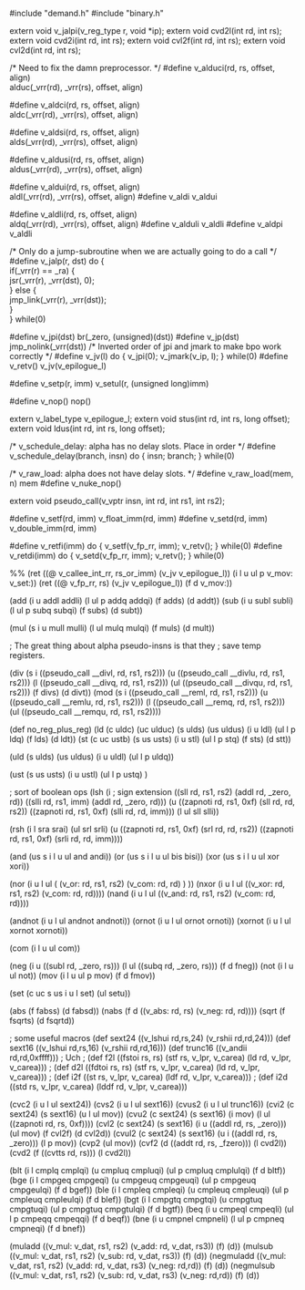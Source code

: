 #include "demand.h"
#include "binary.h"

extern void v_jalpi(v_reg_type r, void *ip);
extern void cvd2l(int rd, int rs);
extern void cvd2i(int rd, int rs);
extern void cvl2f(int rd, int rs);
extern void cvl2d(int rd, int rs);

/* Need to fix the damn preprocessor. */
#define v_alduci(rd, rs, offset, align)	\
	alduc(_vrr(rd), _vrr(rs), offset, align)

#define v_aldci(rd, rs, offset, align)	\
	aldc(_vrr(rd), _vrr(rs), offset, align)

#define v_aldsi(rd, rs, offset, align)	\
	alds(_vrr(rd), _vrr(rs), offset, align)

#define v_aldusi(rd, rs, offset, align)	\
	aldus(_vrr(rd), _vrr(rs), offset, align)

#define v_aldui(rd, rs, offset, align)	\
	aldl(_vrr(rd), _vrr(rs), offset, align)
#define v_aldi	v_aldui

#define v_aldli(rd, rs, offset, align)	\
	aldq(_vrr(rd), _vrr(rs), offset, align)
#define v_alduli	v_aldli
#define v_aldpi	v_aldli

/* Only do a jump-subroutine when we are actually going to do a call */
#define v_jalp(r, dst) do {				\
	if(_vrr(r) == _ra) {				\
	     jsr(_vrr(r), _vrr(dst), 0);		\
	} else {					\
		jmp_link(_vrr(r), _vrr(dst)); 		\
	}						\
} while(0)

#define v_jpi(dst)       br(_zero, (unsigned)(dst))
#define v_jp(dst)        jmp_nolink(_vrr(dst))
/* Inverted order of jpi and jmark to make bpo work correctly */
#define v_jv(l)		do { v_jpi(0); v_jmark(v_ip, l); } while(0)
#define v_retv() 	v_jv(v_epilogue_l)

#define v_setp(r, imm)	v_setul(r, (unsigned long)imm)

#define v_nop() nop()

extern v_label_type v_epilogue_l;
extern void stus(int rd, int rs, long offset);
extern void ldus(int rd, int rs, long offset);

/* v_schedule_delay: alpha has no delay slots.  Place in order */
#define v_schedule_delay(branch, insn) do {  insn; branch; } while(0)

/* v_raw_load: alpha does not have delay slots. */
#define v_raw_load(mem, n) mem
#define v_nuke_nop()

extern void pseudo_call(v_vptr insn, int rd, int rs1, int rs2);

#define v_setf(rd, imm) v_float_imm(rd, imm)
#define v_setd(rd, imm) v_double_imm(rd, imm)

#define v_retfi(imm) do { v_setf(v_fp_rr, imm); v_retv(); } while(0)
#define v_retdi(imm) do { v_setd(v_fp_rr, imm); v_retv(); } while(0)

%%
(ret ((@ v_callee_int_rr, rs_or_imm) (v_jv v_epilogue_l)) (i l u ul p  v_mov: v_set:))
(ret ((@ v_fp_rr, rs) (v_jv v_epilogue_l)) (f d v_mov:))

(add (i u addl addli) (l ul p addq addqi) (f adds) (d addt))
(sub (i u subl subli) (l ul p subq subqi) (f subs) (d subt))

(mul (s i u mull mulli) (l ul mulq mulqi) (f muls) (d mult))

; The great thing about alpha pseudo-insns is that they 
; save temp registers.

(div (s i ((pseudo_call __divl, rd, rs1, rs2)))
	(u ((pseudo_call __divlu, rd, rs1, rs2)))
	(l ((pseudo_call __divq, rd, rs1, rs2)))
	(ul ((pseudo_call __divqu, rd, rs1, rs2)))
	(f divs) (d divt))
(mod (s i ((pseudo_call __reml, rd, rs1, rs2)))
	(u ((pseudo_call __remlu, rd, rs1, rs2)))
	(l ((pseudo_call __remq, rd, rs1, rs2)))
	(ul ((pseudo_call __remqu, rd, rs1, rs2))))

(def no_reg_plus_reg)
(ld (c uldc) (uc ulduc) (s ulds) (us uldus) 
	(i u ldl)
	(ul l p ldq)
	(f lds) (d ldt))
(st (c uc ustb) (s us usts)
	(i u stl)
	(ul l p stq) 
	(f sts) (d stt))

(uld (s ulds) (us uldus) 
	(i u uldl)
	(ul l p uldq))

(ust (s us usts)
	(i u ustl)
	(ul l p ustq) )

; sort of boolean ops
(lsh
        (i
		; sign extension
                ((sll rd, rs1, rs2) (addl rd, _zero, rd))
                ((slli rd, rs1, imm) (addl rd, _zero, rd)))
        (u
                ((zapnoti rd, rs1, 0xf) (sll rd, rd, rs2))
                ((zapnoti rd, rs1, 0xf) (slli rd, rd, imm)))
        (l ul sll slli))

(rsh (i l sra srai) (ul srl srli)
	(u 
		((zapnoti rd, rs1, 0xf) (srl rd, rd, rs2))
		((zapnoti rd, rs1, 0xf) (srli rd, rd, imm))))

(and (us s i l u ul and andi))
(or (us s i l u ul bis bisi))
(xor (us s i l u ul xor xori))

(nor (i u l ul ( (v_or: rd, rs1, rs2) (v_com: rd, rd) ) ))
(nxor (i u l ul ((v_xor: rd, rs1, rs2) (v_com: rd, rd))))
(nand (i u l ul ((v_and: rd, rs1, rs2) (v_com: rd, rd))))

(andnot (i u l ul andnot andnoti))
(ornot (i u l ul ornot ornoti))
(xornot (i u l ul xornot xornoti))

(com (i l u ul com))

(neg 
	(i u ((subl rd, _zero, rs))) 
	(l ul ((subq rd, _zero, rs)))
  	(f d fneg))
(not (i l u ul not))
(mov (i l u ul p mov) (f d fmov))

(set (c uc s us i u l set) (ul setu))

(abs (f fabss) (d fabsd))
(nabs (f d ((v_abs: rd, rs) (v_neg: rd, rd))))
(sqrt (f fsqrts) (d fsqrtd))

; some useful macros
(def sext24 ((v_lshui rd,rs,24) (v_rshii rd,rd,24)))
(def sext16 ((v_lshui rd,rs,16) (v_rshii rd,rd,16)))
(def trunc16 ((v_andii rd,rd,0xffff)))
; Uch
; (def f2l ((fstoi rs, rs) (stf rs, v_lpr, v_carea) (ld rd, v_lpr, v_carea)))
; (def d2l ((fdtoi rs, rs) (stf rs, v_lpr, v_carea) (ld rd, v_lpr, v_carea)))
; (def i2f ((st rs, v_lpr, v_carea) (ldf rd, v_lpr, v_carea)))
; (def i2d ((std rs, v_lpr, v_carea) (lddf rd, v_lpr, v_carea)))

(cvc2 (i u l ul sext24))
(cvs2 (i u l ul sext16))
(cvus2 (i u l ul trunc16))
(cvi2 (c sext24) (s sext16) (u l ul mov))
(cvu2 (c sext24) (s sext16) (i mov) (l ul ((zapnoti rd, rs, 0xf))))
(cvl2 (c sext24) (s sext16) (i u ((addl rd, rs, _zero))) (ul mov) (f cvl2f) (d cvl2d))
(cvul2 (c sext24) (s sext16) (u i ((addl rd, rs, _zero))) (l p mov))
(cvp2 (ul mov))	
(cvf2 (d ((addt rd, rs, _fzero))) (l cvd2l))
(cvd2 (f ((cvtts rd, rs))) (l cvd2l))

(blt (i l cmplq cmplqi) (u cmpluq cmpluqi) (ul p cmpluq cmplulqi) (f d bltf))
(bge (i l cmpgeq cmpgeqi) (u cmpgeuq cmpgeuqi) (ul p cmpgeuq cmpgeulqi) (f d bgef))
(ble (i l cmpleq cmpleqi) (u cmpleuq cmpleuqi) (ul p cmpleuq cmpleulqi) (f d blef))
(bgt (i l cmpgtq cmpgtqi) (u cmpgtuq cmpgtuqi) (ul p cmpgtuq cmpgtulqi) (f d bgtf))
(beq (i u cmpeql cmpeqli) (ul l p cmpeqq cmpeqqi) (f d beqf))
(bne (i u cmpnel cmpneli) (l ul p cmpneq cmpneqi) (f d bnef))

(muladd ((v_mul: v_dat, rs1, rs2) (v_add: rd, v_dat, rs3)) (f) (d))
(mulsub ((v_mul: v_dat, rs1, rs2) (v_sub: rd, v_dat, rs3)) (f) (d))
(negmuladd ((v_mul: v_dat, rs1, rs2) (v_add: rd, v_dat, rs3) (v_neg: rd,rd)) (f) (d))
(negmulsub ((v_mul: v_dat, rs1, rs2) (v_sub: rd, v_dat, rs3) (v_neg: rd,rd)) (f) (d))
